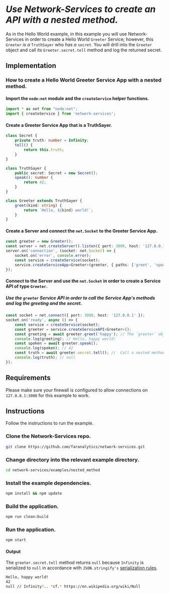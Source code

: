 # *Use Network-Services to create an API with a nested method.*

As in the Hello World example, in this example you will use Network-Services in order to create a Hello World `Greeter` Service; however, this `Greeter` *is a* `TruthSayer` who *has a* `secret`.  You will drill into the `Greeter` object and call its `Greeter.secret.tell` method and log the returned secret.

## Implementation

### How to create a Hello World Greeter Service App with a nested method.

#### Import the `node:net` module and the `createService` helper functions.
```ts
import * as net from "node:net";
import { createService } from 'network-services';
```
#### Create a Greeter Service App that is a TruthSayer.
```ts
class Secret {
    private truth: number = Infinity;
    tell() {
        return this.truth;
    }
}

class TruthSayer {
    public secret: Secret = new Secret();
    speak(): number {
        return 42;
    }
}

class Greeter extends TruthSayer {
    greet(kind: string) {
        return `Hello, ${kind} world!`;
    }
}
```
#### Create a Server and connect the `net.Socket` to the Greeter Service App.
```ts
const greeter = new Greeter();
const server = net.createServer().listen({ port: 3000, host: '127.0.0.1' });
server.on('connection', (socket: net.Socket) => {
    socket.on('error', console.error);
    const service = createService(socket);
    service.createServiceApp<Greeter>(greeter, { paths: ['greet', 'speak', 'secret.tell'] });
});
```
#### Connect to the Server and use the `net.Socket` in order to create a Service API of type `Greeter`.
##### Use the `greeter` Service API in order to call the Service App's methods and log the greeting and the secret.
```ts
const socket = net.connect({ port: 3000, host: '127.0.0.1' });
socket.on('ready', async () => {
    const service = createService(socket);
    const greeter = service.createServiceAPI<Greeter>();
    const greeting = await greeter.greet('happy'); // The `greeter` object supports code completion.
    console.log(greeting); // Hello, happy world!
    const spoken = await greeter.speak();
    console.log(spoken); // 42
    const truth = await greeter.secret.tell(); //  Call a nested method named `tell` in the `secret` object.
    console.log(truth); // null
});
```
## Requirements
Please make sure your firewall is configured to allow connections on `127.0.0.1:3000` for this example to work.

## Instructions

Follow the instructions to run the example.

### Clone the Network-Services repo.
```bash
git clone https://github.com/faranalytics/network-services.git
```
### Change directory into the relevant example directory.
```bash
cd network-services/examples/nested_method
```
### Install the example dependencies.
```bash
npm install && npm update
```
### Build the application.
```bash
npm run clean:build
```
### Run the application.
```bash
npm start
```
#### Output
The `greeter.secret.tell` method returns `null` because `Infinity` is serialized to `null` in accordance with `JSON.stringify's` [serialization rules](https://developer.mozilla.org/en-US/docs/Web/JavaScript/Reference/Global_Objects/JSON/stringify#description).
```bash
Hello, happy world!
42
null // Infinity?.. *cf.* https://en.wikipedia.org/wiki/Null
```